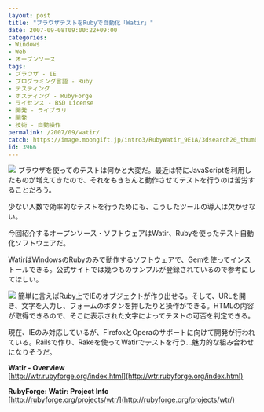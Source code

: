 ```yaml
---
layout: post
title: "ブラウザテストをRubyで自動化「Watir」"
date: 2007-09-08T09:00:22+09:00
categories:
- Windows
- Web
- オープンソース
tags: 
- ブラウザ - IE
- プログラミング言語 - Ruby
- テスティング
- ホスティング - RubyForge
- ライセンス - BSD License
- 開発 - ライブラリ
- 開発
- 技術 - 自動操作
permalink: /2007/09/watir/
catch: https://image.moongift.jp/intro3/RubyWatir_9E1A/3dsearch20_thumb.png
id: 3966
---
```

[![](https://image.moongift.jp/intro3/RubyWatir_9E1A/3dsearch19_thumb.png)](https://image.moongift.jp/intro3/RubyWatir_9E1A/3dsearch192.png) ブラウザを使ってのテストは何かと大変だ。最近は特にJavaScriptを利用したものが増えてきたので、それをもきちんと動作させてテストを行うのは苦労することだろう。   
  
少ない人数で効率的なテストを行うためにも、こうしたツールの導入は欠かせない。   
  
今回紹介するオープンソース・ソフトウェアはWatir、Rubyを使ったテスト自動化ソフトウェアだ。   
  
<!--more-->  
  
WatirはWindowsのRubyのみで動作するソフトウェアで、Gemを使ってインストールできる。公式サイトでは幾つものサンプルが登録されているので参考にしてほしい。   
  
[![](https://image.moongift.jp/intro3/RubyWatir_9E1A/3dsearch20_thumb.png)](https://image.moongift.jp/intro3/RubyWatir_9E1A/3dsearch202.png) 簡単に言えばRuby上でIEのオブジェクトが作り出せる。そして、URLを開き、文字を入力し、フォームのボタンを押したりと操作ができる。HTMLの内容が取得できるので、そこに表示された文字によってテストの可否を判定できる。   
  
現在、IEのみ対応しているが、FirefoxとOperaのサポートに向けて開発が行われている。Railsで作り、Rakeを使ってWatirでテストを行う…魅力的な組み合わせになりそうだ。   
  
**Watir - Overview**  
[http://wtr.rubyforge.org/index.html](http://wtr.rubyforge.org/index.html)  
  
**RubyForge: Watir: Project Info**  
[http://rubyforge.org/projects/wtr/](http://rubyforge.org/projects/wtr/)